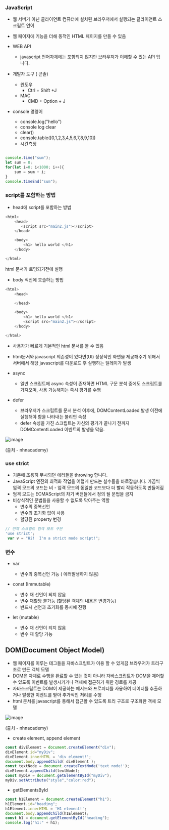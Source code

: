### JavaScript
+ 웹 서버가 아닌 클라이언트 컴퓨터에 설치된 브라우저에서 실행되는  클라이언트 스크립트 언어
+ 웹 페이지에 기능을 더해 동적인 HTML 페이지를 만들 수 있음

+ WEB API
  - javascript 언어자체에는 포함되지 않지만 브라우져가 이해할 수 있는 API 입니다.
    
+ 개발자 도구 ( 콘솔)
  - 윈도우
    - Ctrl + Shift +J
  - MAC
    - CMD + Option  + J

+ console 명령어
  - console.log("hello")
  - console log clear
  - clear()
  - console.table([0,1,2,3,4,5,6,7,8,9,10])
  - 시간측정


```javascript

console.time("sum");
let sum = 0;
for(let i=0; i<1000; i++){
    sum = sum + i;
}
console.timeEnd("sum");

```

### script를 포함하는 방법

+ head에 script를 포함하는 방법


```javascript
<html>
    <head>
       <script src="main2.js"></script>
    </head>

    <body>
        <h1> hello world </h1>
    </body>

</html>

```

html 문서가 로딩되기전에 실행



+ body 직전에 호출하는 방법

```javascript
<html>
    <head>

    </head>

    <body>
        <h1> hello world </h1>
        <script src="main2.js"></script>
    </body>

</html>

```
+ 사용자가 빠르게 기본적인 html 문서를 볼 수 있음
+ html문서와 javascript 의존성이 있다면(UI) 정상적인 화면을 제공해주기 위해서 서버에서 해당 javascript를 다운로드 후 실행하는 딜레이가 발생

+ async
  - 일반 스크립트에 async 속성이 존재하면 HTML 구문 분석 중에도 스크립트를 가져오며, 사용 가능해지는 즉시 평가를 수행

+ defer 
  - 브라우저가 스크립트를 문서 분석 이후에,  DOMContentLoaded 발생 이전에 실행해야 함을 나타내는 불리언 속성
  - defer 속성을 가진 스크립트는 자신의 평가가 끝나기 전까지 DOMContentLoaded 이벤트의 발생을 막음.

![image](https://user-images.githubusercontent.com/94053008/229350536-f9eb33ad-6c22-4f9d-8e6f-2a29bfbfeedc.png)

(출처 - nhnacademy)

### use strict
+ 기존에 조용히 무시되던 에러들을 throwing 합니다.
+ JavaScript 엔진의 최적화 작업을 어렵게 만드는 실수들을 바로잡습니다. 가끔씩 엄격 모드의 코드는 비 - 엄격 모드의 동일한 코드보다 더 빨리 작동하도록 만들어짐
+ 엄격 모드는 ECMAScript의 차기 버전들에서 정의 될 문법을 금지
+ 비상식적인 문법들을 사용할 수 없도록 막아주는 역할
  - 변수의 중복선언
  - 변수의 초기화 없이 사용
  - 할당된 property 변경

```javascript
// 전체 스크립트 엄격 모드 구문
'use strict';
 var v = "Hi!  I'm a strict mode script!";
```

### 변수
  + var
    - 변수의 중복선언 가능 ( 에러발생하지 않음)

  + const (Immutable)
    - 변수 재 선언이 되지 않음
    - 변수 재할당 불가능 (할당된 객체의 내용은 변경가능)
    - 반드시 선언과 초기화를 동시에 진행

  + let (mutable)
    -  변수 재 선언이 되지 않음
    -  변수 재 할당 가능


## DOM(Document Object Model)
+ 웹 페이지를 이루는 테그들을 자바스크립트가 이용 할 수 있게끔 브라우저가 트리구조로 만든 객체 모델
+ DOM은 자체로 수행을 완료할 수 있는 것이 아니라 자바스크립트가 DOM을 제어할 수 있도록 이벤트를 발생시키거나 객체에 접근하기 위한 경로를 제공 
+ 자바스크립트는 DOM이 제공하는 메서드와 프로퍼티를 사용하여 데이터를 추출하거나 발생한 이벤트를 받아 추가적인 처리를 수행
+ html 문서를 javascript를 통해서 접근할 수 있도록 트리 구조로 구조화한 객체 모델

![image](https://user-images.githubusercontent.com/94053008/229350942-432814c6-bd13-4a5f-86b4-df82299d6925.png)

(출처 - nhnacademy)


+ create element, append element

```javascript
const divElement = document.createElement("div");
divElement.id="myDiv";
divElement.innerHTML = 'div element!';
document.body.appendChild( divElement );
const textNode = document.createTextNode('text node!');
divElement.appendChild(textNode);
const myDiv = document.getElementById("myDiv");
myDiv.setAttribute("style","color:red");
```

+ getElementsById

```javascript
const h1Element = document.createElement("h1");
h1Element.id="heading";
h1Element.innerHTML = 'H1 element!';
document.body.appendChild(h1Element);
const h1 = document.getElementById("heading");
console.log("h1:" + h1);
```

####



